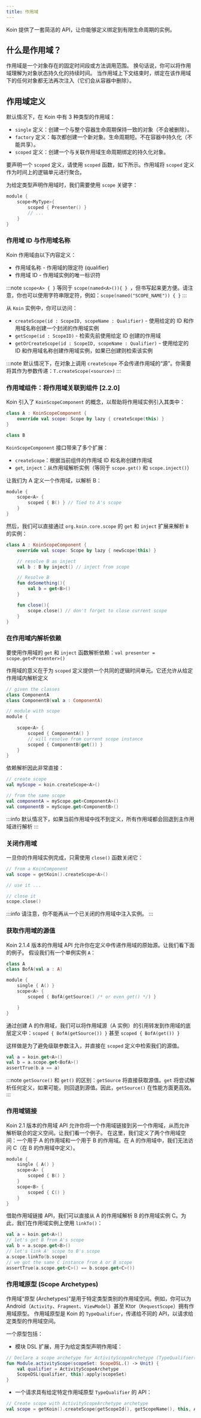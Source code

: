 ```yaml
---
title: 作用域
---
```


Koin 提供了一套简洁的 API，让你能够定义绑定到有限生命周期的实例。

## 什么是作用域？

作用域是一个对象存在的固定时间段或方法调用范围。
换句话说，你可以将作用域理解为对象状态持久化的持续时间。
当作用域上下文结束时，绑定在该作用域下的任何对象都无法再次注入（它们会从容器中删除）。

## 作用域定义

默认情况下，在 Koin 中有 3 种类型的作用域：

-   `single` 定义：创建一个与整个容器生命周期保持一致的对象（不会被删除）。
-   `factory` 定义：每次都创建一个新对象。生命周期短。不在容器中持久化（不能共享）。
-   `scoped` 定义：创建一个与关联作用域生命周期绑定的持久化对象。

要声明一个 `scoped` 定义，请使用 `scoped` 函数，如下所示。作用域将 `scoped` 定义作为时间上的逻辑单元进行聚合。

为给定类型声明作用域时，我们需要使用 `scope` 关键字：

```kotlin
module {
    scope<MyType>{
        scoped { Presenter() }
        // ...
    }
}
```

### 作用域 ID 与作用域名称

Koin 作用域由以下内容定义：

-   作用域名称 - 作用域的限定符 (qualifier)
-   作用域 ID - 作用域实例的唯一标识符

:::note
 `scope<A> { }` 等同于 `scope(named<A>()){ } `，但书写起来更方便。请注意，你也可以使用字符串限定符，例如：`scope(named("SCOPE_NAME")) { }`
:::

从 `Koin` 实例中，你可以访问：

-   `createScope(id : ScopeID, scopeName : Qualifier)` - 使用给定的 ID 和作用域名称创建一个封闭的作用域实例
-   `getScope(id : ScopeID)` - 检索先前使用给定 ID 创建的作用域
-   `getOrCreateScope(id : ScopeID, scopeName : Qualifier)` - 使用给定的 ID 和作用域名称创建作用域实例，如果已创建则检索该实例

:::note
默认情况下，在对象上调用 `createScope` 不会传递作用域的“源”。你需要将其作为参数传递：`T.createScope(<source>)`
:::

### 作用域组件：将作用域关联到组件 [2.2.0]

Koin 引入了 `KoinScopeComponent` 的概念，以帮助将作用域实例引入其类中：

```kotlin
class A : KoinScopeComponent {
    override val scope: Scope by lazy { createScope(this) }
}

class B
```

`KoinScopeComponent` 接口带来了多个扩展：
-   `createScope`：根据当前组件的作用域 ID 和名称创建作用域
-   `get`, `inject`：从作用域解析实例（等同于 `scope.get()` 和 `scope.inject()`）

让我们为 A 定义一个作用域，以解析 B：

```kotlin
module {
    scope<A> {
        scoped { B() } // Tied to A's scope
    }
}
```

然后，我们可以直接通过 `org.koin.core.scope` 的 `get` 和 `inject` 扩展来解析 `B` 的实例：

```kotlin
class A : KoinScopeComponent {
    override val scope: Scope by lazy { newScope(this) }

    // resolve B as inject
    val b : B by inject() // inject from scope

    // Resolve B
    fun doSomething(){
        val b = get<B>()
    }

    fun close(){
        scope.close() // don't forget to close current scope
    }
}
```

### 在作用域内解析依赖

要使用作用域的 `get` 和 `inject` 函数解析依赖：`val presenter = scope.get<Presenter>()`

作用域的意义在于为 `scoped` 定义提供一个共同的逻辑时间单元。它还允许从给定作用域内解析定义

```kotlin
// given the classes
class ComponentA
class ComponentB(val a : ComponentA)

// module with scope
module {
    
    scope<A> {
        scoped { ComponentA() }
        // will resolve from current scope instance
        scoped { ComponentB(get()) }
    }
}
```

依赖解析因此非常直接：

```kotlin
// create scope
val myScope = koin.createScope<A>()

// from the same scope
val componentA = myScope.get<ComponentA>()
val componentB = myScope.get<ComponentB>()
```

:::info
 默认情况下，如果当前作用域中找不到定义，所有作用域都会回退到主作用域进行解析
:::

### 关闭作用域

一旦你的作用域实例完成，只需使用 `close()` 函数关闭它：

```kotlin
// from a KoinComponent
val scope = getKoin().createScope<A>()

// use it ...

// close it
scope.close()
```

:::info
 请注意，你不能再从一个已关闭的作用域中注入实例。
:::

### 获取作用域的源值

Koin 2.1.4 版本的作用域 API 允许你在定义中传递作用域的原始源。让我们看下面的例子。
假设我们有一个单例实例 `A`：

```kotlin
class A
class BofA(val a : A)

module {
    single { A() }
    scope<A> {
        scoped { BofA(getSource() /* or even get() */) }

    }
}
```

通过创建 A 的作用域，我们可以将作用域源（A 实例）的引用转发到作用域的底层定义中：`scoped { BofA(getSource()) }` 甚至 `scoped { BofA(get()) }`

这样做是为了避免级联参数注入，并直接在 `scoped` 定义中检索我们的源值。

```kotlin
val a = koin.get<A>()
val b = a.scope.get<BofA>()
assertTrue(b.a == a)
```

:::note
 `getSource()` 和 `get()` 的区别：`getSource` 将直接获取源值。`get` 将尝试解析任何定义，如果可能，则回退到源值。因此，`getSource()` 在性能方面更高效。
:::

### 作用域链接

Koin 2.1 版本的作用域 API 允许你将一个作用域链接到另一个作用域，从而允许解析联合的定义空间。让我们看一个例子。
在这里，我们定义了两个作用域空间：一个用于 A 的作用域和一个用于 B 的作用域。在 A 的作用域中，我们无法访问 C（在 B 的作用域中定义）。

```kotlin
module {
    single { A() }
    scope<A> {
        scoped { B() }
    }
    scope<B> {
        scoped { C() }
    }
}
```

借助作用域链接 API，我们可以直接从 A 的作用域解析 B 的作用域实例 C。为此，我们在作用域实例上使用 `linkTo()`：

```kotlin
val a = koin.get<A>()
// let's get B from A's scope
val b = a.scope.get<B>()
// let's link A' scope to B's scope
a.scope.linkTo(b.scope)
// we got the same C instance from A or B scope
assertTrue(a.scope.get<C>() == b.scope.get<C>())
```

### 作用域原型 (Scope Archetypes)

作用域“原型 (Archetypes)”是用于特定类型类别的作用域空间。例如，你可以为 Android（`Activity`、`Fragment`、`ViewModel`）甚至 Ktor（`RequestScope`）拥有作用域原型。
作用域原型是 Koin 的 `TypeQualifier`，传递给不同的 API，以请求给定类型的作用域空间。

一个原型包括：
- 模块 DSL 扩展，用于为给定类型声明作用域：
```kotlin
// Declare a scope archetype for ActivityScopeArchetype (TypeQualifier(AppCompatActivity::class)
fun Module.activityScope(scopeSet: ScopeDSL.() -> Unit) {
    val qualifier = ActivityScopeArchetype
    ScopeDSL(qualifier, this).apply(scopeSet)
}
```
- 一个请求具有给定特定作用域原型 `TypeQualifier` 的 API：
```kotlin
// Create scope with ActivityScopeArchetype archetype
val scope = getKoin().createScope(getScopeId(), getScopeName(), this, ActivityScopeArchetype)
```